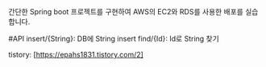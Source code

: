 간단한 Spring boot 프로젝트를 구현하여 AWS의 EC2와 RDS를 사용한 배포를 실습합니다.

#API
insert/{String}: DB에 String insert
find/{Id}: Id로 String 찾기

tistory: [https://epahs1831.tistory.com/2]
